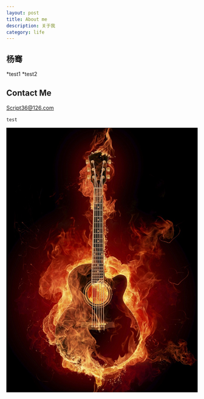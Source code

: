 ```yaml
---
layout: post
title: About me
description: 关于我
category: life
---
```


## 杨骞
*test1
*test2

## Contact Me
[Script36@126.com](mailto:script36@126.com)

	test

![my photo](/images/4.jpg)

